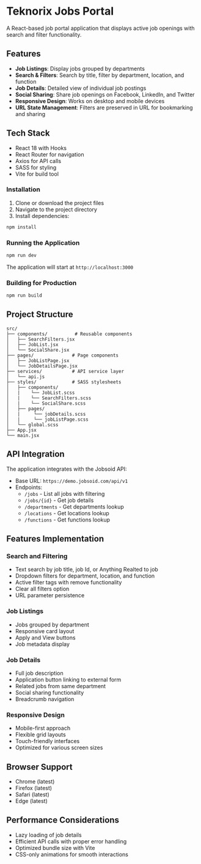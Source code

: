 # Teknorix Jobs Portal

A React-based job portal application that displays active job openings with search and filter functionality.

## Features

- **Job Listings**: Display jobs grouped by departments
- **Search & Filters**: Search by title, filter by department, location, and function
- **Job Details**: Detailed view of individual job postings
- **Social Sharing**: Share job openings on Facebook, LinkedIn, and Twitter
- **Responsive Design**: Works on desktop and mobile devices
- **URL State Management**: Filters are preserved in URL for bookmarking and sharing

## Tech Stack

- React 18 with Hooks
- React Router for navigation
- Axios for API calls
- SASS for styling
- Vite for build tool

### Installation

1. Clone or download the project files
2. Navigate to the project directory
3. Install dependencies:

```bash
npm install
```

### Running the Application

```bash
npm run dev
```

The application will start at `http://localhost:3000`

### Building for Production

```bash
npm run build
```

## Project Structure

```
src/
├── components/          # Reusable components
│   ├── SearchFilters.jsx
│   ├── JobList.jsx
│   └── SocialShare.jsx
├── pages/              # Page components
│   ├── JobListPage.jsx
│   └── JobDetailsPage.jsx
├── services/           # API service layer
│   └── api.js
├── styles/             # SASS stylesheets
│   ├── components/
│   |    └── JobList.scss
│   |    └── SearchFilters.scss
│   |    └── SocialShare.scss
│   ├── pages/
│   |     └── jobDetails.scss
│   |     └── jobListPage.scss
│   └── global.scss
├── App.jsx
└── main.jsx
```

## API Integration

The application integrates with the Jobsoid API:

- Base URL: `https://demo.jobsoid.com/api/v1`
- Endpoints:
  - `/jobs` - List all jobs with filtering
  - `/jobs/{id}` - Get job details
  - `/departments` - Get departments lookup
  - `/locations` - Get locations lookup
  - `/functions` - Get functions lookup

## Features Implementation

### Search and Filtering
- Text search by job title, job Id, or Anything Realted to job
- Dropdown filters for department, location, and function
- Active filter tags with remove functionality
- Clear all filters option
- URL parameter persistence

### Job Listings
- Jobs grouped by department
- Responsive card layout
- Apply and View buttons
- Job metadata display

### Job Details
- Full job description
- Application button linking to external form
- Related jobs from same department
- Social sharing functionality
- Breadcrumb navigation

### Responsive Design
- Mobile-first approach
- Flexible grid layouts
- Touch-friendly interfaces
- Optimized for various screen sizes

## Browser Support

- Chrome (latest)
- Firefox (latest)
- Safari (latest)
- Edge (latest)

## Performance Considerations

- Lazy loading of job details
- Efficient API calls with proper error handling
- Optimized bundle size with Vite
- CSS-only animations for smooth interactions
